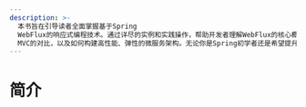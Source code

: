 ```yaml
---
description: >-
  本书旨在引导读者全面掌握基于Spring
  WebFlux的响应式编程技术。通过详尽的实例和实践操作，帮助开发者理解WebFlux的核心概念、架构设计以及在实际项目中的应用场景。内容涵盖响应式流、Reactor基础、WebFlux的非阻塞请求处理、与传统Spring
  MVC的对比，以及如何构建高性能、弹性的微服务架构。无论你是Spring初学者还是希望提升响应式开发能力的开发者，这本书都将成为你的理
---
```


# 简介

